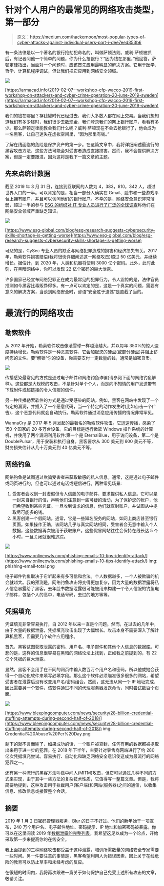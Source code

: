 # 针对个人用户的最常见的网络攻击类型，第一部分

> 原文：<https://medium.com/hackernoon/most-popular-types-of-cyber-attacks-against-individual-users-part-i-dee7eed353b6>

有一条法律是以一个著名的银行抢劫犯命名的，叫做萨顿法则。威利·萨顿被抓后，有记者问他一个简单的问题，你为什么抢银行？“因为钱在那里，”他回答。萨顿定律指出，当面对一个问题时，应该首先应用最明显的解决方案。它用于医学、哲学、计算机程序调试，但让我们把它应用到网络安全领域。

![](img/73628c4f997249ec6a560cb5a8be4a8e.png)

[https://armacad.info/2019-02-07--workshop-cfp-wacco-2019-first-workshop-on-attackers-and-cyber-crime-operation-20-june-2019-sweden](https://armacad.info/2019-02-07--workshop-cfp-wacco-2019-first-workshop-on-attackers-and-cyber-crime-operation-20-june-2019-sweden)

我们的钱在哪里？存钱罐时代已经过去，我们大多数人都在网上交易。当我们想知道我们有多少钱时，我们很少去数现金，我们登录我们的网上银行账户，看看有多少。那么萨顿定律能教会我们什么呢？威利·萨顿现在不会去抢银行了，他会成为一名黑客，让自己迷失在虚拟空间里，“因为那里有钱。”

了解在线面临的危险是保护资产的第一步。在这篇文章中，我将详细阐述最流行的黑客攻击方法，这些方法可能会对受害者造成直接损害。然而，我不会提供解决方案，但是一定要跟进，因为这将是我下一篇文章的主题。

## 先来点统计数据

截至 2019 年 3 月 31 日，连接到互联网的人数为 4，383，810，342 人，超过世界人口的一半。可以肯定的是，相当一部分人确实在 Gmail、脸书和一些游戏平台上拥有账户，并且可以访问他们的银行账户。不幸的是，网络安全意识非常薄弱，超过一半的参与 [ESG 的组织对 IT 专业人员进行了广泛的全球调查](https://www.esg-global.com/blog/esg-research-suggests-cybersecurity-skills-shortage-is-getting-worse)称他们在网络安全领域严重缺乏知识。

![](img/93dfffa371cd044edff1048dff78fc75.png)

[https://www.esg-global.com/blog/esg-research-suggests-cybersecurity-skills-shortage-is-getting-worse](https://www.esg-global.com/blog/esg-research-suggests-cybersecurity-skills-shortage-is-getting-worse)

可悲的是，CySec 专业人员的缺乏与网络犯罪造成的损害和经济损失有关。2017 年，勒索软件损害赔偿(我将很快详细阐述这一网络攻击)超过 50 亿美元，并继续增长。据估计，到 2020 年，人类和机器将使用 3000 亿个密码。此外，此时此刻，在黑暗网络中，你可以发现 22 亿个密码的巨大泄露。

许多国家已经宣布网络犯罪正在成为最常见的犯罪行为。令人震惊的是，法律官员推测如今黑客比毒贩挣得多。有一点可以肯定的是，这是一个真实的问题，需要有意义的解决方案，当谈到网络安全时，谚语“安全胜于遗憾”是直截了当的。

# 最流行的网络攻击

## 勒索软件

从 2012 年开始，勒索软件攻击像滚雪球一样越滚越大，并以每年 350%的惊人速度持续增长。勒索软件是一种恶意软件，它会加密您的硬盘(或部分硬盘)并阻止访问您的文件。要“解锁”你的设备，你需要支付一定数量的钱，通常是加密货币。

![](img/d832c1837b24550600c557be1b92fd99.png)

传播感染最常见的方式是通过电子邮件和网络钓鱼诈骗(请参阅下面的网络钓鱼解释)。这些都是大规模的攻击，不是针对单个个人，而是向不知情的用户发送带有下载附件或超链接的令人信服的信件。

另一种传播勒索软件的方式是通过受感染的网站。例如，黑客在网站中发现了一个特定的漏洞，并插入了一个恶意代码，当一个特定的动作发生时(比如点击一个广告)，这个恶意代码就会自动执行。勒索软件通过消息应用传播的情况非常罕见。

WannaCry 是 2017 年 5 月发起的最著名的勒索软件攻击。它迅速传播，感染了 150 个国家的 20 多万台设备。它的目标是运行微软 Windows 操作系统的计算机，并使用了两个漏洞利用软件:第一个是 EternalBlue，用于访问设备，第二个是 DoublePulsar，用于安装和执行自身。黑客要求从 300 美元到 600 美元不等，财务损失估计从几十万美元到 40 亿美元不等。

## 网络钓鱼

网络钓鱼是试图通过欺骗受害者来获取敏感的私人信息。通常，这是通过电子邮件或网页进行的，但也可以通过电话或短信进行。两种常见场景:

1.  受害者会收到一封虚假但令人信服的电子邮件，要求提供私人信息。它可以是一封来自银行的信，声明他们注意到一些可疑的活动，为了保护您的帐户，他们希望收到某些凭证。一旦收到请求的信息，他们就查封账户，并试图从中提取尽可能多的钱。
2.  黑客创建一个假网站。通常，它是一些知名服务的网站，如网上商店甚至银行页面。如果操作正确，该网站几乎与真实网站相同，受害者会无意中输入个人数据，这些数据再次被用于获取账户。这些假冒网站往往会保持在线长达 5 个小时，一旦关闭就很难追踪。

![](img/81d8926a8f6db01e89aa5f82e8511a81.png)

[https://www.onlineowls.com/phishing-emails-10-tips-identify-attack/](https://www.onlineowls.com/phishing-emails-10-tips-identify-attack/) img: phishing-email-total.png

电子邮件钓鱼取决于它听起来有多可信和合法。个人数据越多，一个人被欺骗的机会就越大。我的预测是，网络钓鱼攻击将变得更加复杂，因为大量的数据泄露将私人信息暴露给了黑客。去年脸书数据泄露很可能被用来构建一个令人信服的钓鱼电子邮件，包括个人的高中，电话号码，去过的地方等等。

## 凭据填充

凭证填充非常容易执行，自 2012 年以来一直是个问题。然而，在过去的几年中，由于大量的数据泄露，凭据填充攻击出现了大幅增长。攻击本身不需要深入了解计算机黑客，但需要几个软件应用程序。

首先，黑客试图获取泄露的密码、用户名、电子邮件和其他个人信息的数据库。可悲的是，这样的信息很容易在黑暗的网络论坛上找到，正如我之前提到的，有 22 亿个凭据的巨大泄露。

显然，黑客不会用手在不同的网页中输入数百万个用户名和密码，所以他或她会获得一个自动化软件来填写必填字段。那么这个软件必须瞄准很多很多的网站，希望受害者在泄露后没有改变用户名/密码组合。然而，这无法从同一个 IP 地址完成，因此需要另一个软件，该软件通过不同的代理服务器发送命令，同时尝试数百个页面。

![](img/ffd753797f5cf78d4703d615a4e465d7.png)

[https://www.bleepingcomputer.com/news/security/28-billion-credential-stuffing-attempts-during-second-half-of-2018/](https://www.bleepingcomputer.com/news/security/28-billion-credential-stuffing-attempts-during-second-half-of-2018/) img: Credential%20Abuse%20Per%20Day.png

剩下的就不言而喻了，如果成功的话，一个账户被查封，任何有用的数据都被提取出来用于进一步的犯罪。在 2018 年下半年，主要针对零售商网站进行了约 280 亿次凭据填充尝试。容易执行、自动化和缺乏网络安全意识使这成为最流行的网络犯罪之一。

还有另一种流行的黑客方法叫做中间人(MITM)攻击，但它可以通过几种不同的方式来实现，由于其中一些方法的复杂技术性质，它值得写一整篇文章。但是，我将简要地提到，这种攻击用于拦截用户(客户端)和网站(服务器)之间的通信，以收集信息、修改信息或接管整个会话。

## 摘要

2019 年 1 月 2 日密码管理器服务，Blur 的日子不好过。他们的新年始于一项宣布，240 万个用户名、电子邮件地址、密码提示、IP 地址和加密密码被暴露。你可以在这里阅读 2019 年[数据泄露的完整列表](https://www.identityforce.com/blog/2019-data-breaches)，我希望这足以成为一个论点，开始采取第一步来提高你的在线安全。

我上面提到的三种网络攻击都受益于这种泄露，培训所需数量的网络安全专家需要一些时间。另一件要注意的事情是，黑客希望利用人为错误因素，因此关于在线危险的教育可以防止草率和未经考虑的反应。

在很短的时间内，我将再次跟进一篇关于如何保护自己免受上述所有攻击的文章，敬请关注。